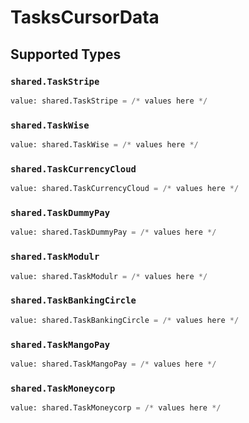 # TasksCursorData


## Supported Types

### `shared.TaskStripe`

```python
value: shared.TaskStripe = /* values here */
```

### `shared.TaskWise`

```python
value: shared.TaskWise = /* values here */
```

### `shared.TaskCurrencyCloud`

```python
value: shared.TaskCurrencyCloud = /* values here */
```

### `shared.TaskDummyPay`

```python
value: shared.TaskDummyPay = /* values here */
```

### `shared.TaskModulr`

```python
value: shared.TaskModulr = /* values here */
```

### `shared.TaskBankingCircle`

```python
value: shared.TaskBankingCircle = /* values here */
```

### `shared.TaskMangoPay`

```python
value: shared.TaskMangoPay = /* values here */
```

### `shared.TaskMoneycorp`

```python
value: shared.TaskMoneycorp = /* values here */
```

